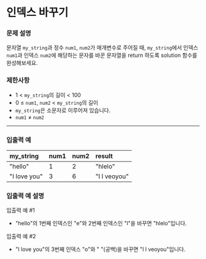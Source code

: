 # 인덱스 바꾸기

### 문제 설명

문자열 `my_string`과 정수 `num1`, `num2`가 매개변수로 주어질 때, `my_string`에서 인덱스 `num1`과 인덱스 `num2`에 해당하는 문자를 바꾼 문자열을 return 하도록 solution 함수를 완성해보세요.

### 제한사항
- 1 < `my_string`의 길이 < 100
- 0 ≤ `num1`, `num2` < `my_string`의 길이
- `my_string`은 소문자로 이루어져 있습니다.
- `num1` ≠ `num2`

---

### 입출력 예
|my_string|num1|num2|result|
|:---|:---|:---|:---|
|"hello"|1|2|"hlelo"|
|"I love you"|3|6|	"I l veoyou"|

### 입출력 예 설명
입출력 예 #1
- "hello"의 1번째 인덱스인 "e"와 2번째 인덱스인 "l"을 바꾸면 "hlelo"입니다.

입출력 예 #2
- "I love you"의 3번째 인덱스 "o"와 " "(공백)을 바꾸면 "I l veoyou"입니다.
